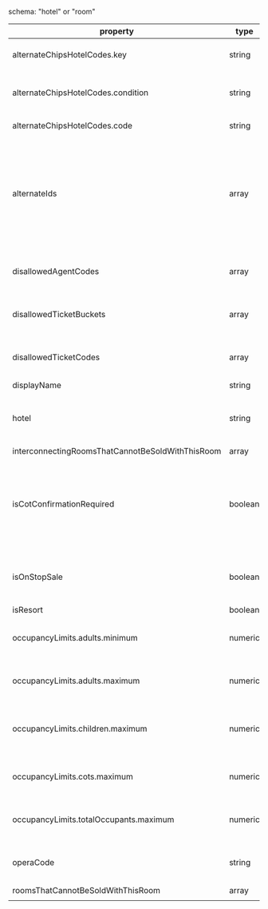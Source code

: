 schema: "hotel" or "room"

| property | type | value/example | reason | mandatory? |
|---|---|---|---|---|
| alternateChipsHotelCodes.key | string |  | The schema to apply this logic to | false |
| alternateChipsHotelCodes.condition | string | lengthEven | When the alternate hotel logic should be applied | false |
| alternateChipsHotelCodes.code | string | ALTSSI | Another hotel code | false |
| alternateIds | array |  | Used in the "isResortHotel" design document, not sure what it's achieveing, we have "isResort" property on hotels and rooms | false |
| disallowedAgentCodes | array | ["LGD01", "CHE01"] | Prevents this hotel returning for these agent codes | false |
| disallowedTicketBuckets | array | ["ABC", "DEF"] | Prevents this hotel returning for these ticket buckets | false |
| disallowedTicketCodes | array | ["123", "456"] | Prevents this hotel returning for these ticket codes |  |
| displayName | string | Best Hotel |  | true |
| hotel | string | RESALT | If it's a "room" schema we need to link it to a "hotel" resource | false |
| interconnectingRoomsThatCannotBeSoldWithThisRoom | array |  |  | false |
| isCotConfirmationRequired | boolean | true | If true, will inform the consumer that they should confirm with the hotel that a cot is available before creating the order | |
| isOnStopSale | boolean | false | Is this hotel/room to be made available to consumers? |  |
| isResort | boolean |  |  | false |
| occupancyLimits.adults.minimum | numeric | 1 | Minimum number of adults required in this room | true |
| occupancyLimits.adults.maximum | numeric | 3 | Maximum number of adults allowed in this room | false |
| occupancyLimits.children.maximum | numeric | 3 | Maximum number of children allowed in this room | false |
| occupancyLimits.cots.maximum | numeric | 1 | Maximum number of cots allowed in this room | true |
| occupancyLimits.totalOccupants.maximum | numeric | 1 | Describe how many people fit into this room | true |
| operaCode | string | ATH-MOO4 | Concatenation of the Opera property code and room code | false |
| roomsThatCannotBeSoldWithThisRoom | array |  |  | false |
|  |  |  |  |  |
